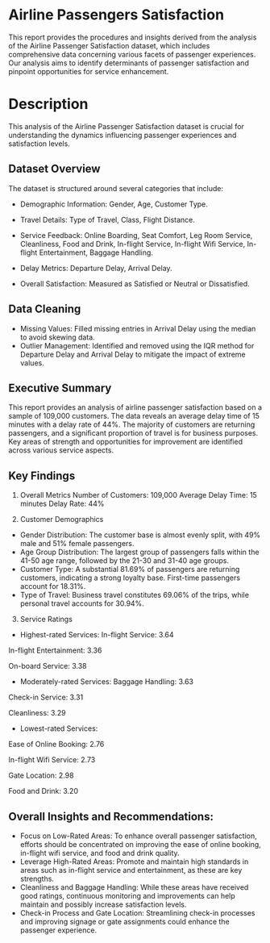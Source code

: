 
# Airline Passengers Satisfaction

This report provides the procedures and insights derived from the analysis of the Airline Passenger Satisfaction dataset, which includes comprehensive data concerning various facets of passenger experiences. Our analysis aims to identify determinants of passenger satisfaction and pinpoint opportunities for service enhancement.

# Description

This analysis of the Airline Passenger Satisfaction dataset is crucial for understanding the dynamics influencing passenger experiences and satisfaction levels.

## Dataset Overview
The dataset is structured around several categories that include:

* Demographic Information: Gender, Age, Customer Type.

* Travel Details: Type of Travel, Class, Flight Distance.

* Service Feedback: Online Boarding, Seat Comfort, Leg Room Service, Cleanliness, Food and Drink, In-flight Service, In-flight Wifi Service, In-flight Entertainment, Baggage Handling.

* Delay Metrics: Departure Delay, Arrival Delay.

* Overall Satisfaction: Measured as Satisfied or Neutral or Dissatisfied.
## Data Cleaning
* Missing Values: Filled missing entries in Arrival Delay using the median to avoid skewing data.
* Outlier Management: Identified and removed using the IQR method for Departure Delay and Arrival Delay to mitigate the impact of extreme values.
## Executive Summary
This report provides an analysis of airline passenger satisfaction based on a sample of 109,000 customers. The data reveals an average delay time of 15 minutes with a delay rate of 44%. The majority of customers are returning passengers, and a significant proportion of travel is for business purposes. Key areas of strength and opportunities for improvement are identified across various service aspects.

## Key Findings
1. Overall Metrics
Number of Customers: 109,000
Average Delay Time: 15 minutes
Delay Rate: 44%

2. Customer Demographics
* Gender Distribution: The customer base is almost evenly split, with 49% male and 51% female passengers.
* Age Group Distribution: The largest group of passengers falls within the 41-50 age range, followed by the 21-30 and 31-40 age groups.
* Customer Type: A substantial 81.69% of passengers are returning customers, indicating a strong loyalty base. First-time passengers account for 18.31%.
* Type of Travel: Business travel constitutes 69.06% of the trips, while personal travel accounts for 30.94%.

3. Service Ratings
* Highest-rated Services:
In-flight Service: 3.64

In-flight Entertainment: 3.36

On-board Service: 3.38

* Moderately-rated Services:
Baggage Handling: 3.63

Check-in Service: 3.31

Cleanliness: 3.29

* Lowest-rated Services:

Ease of Online Booking: 2.76

In-flight Wifi Service: 2.73

Gate Location: 2.98

Food and Drink: 3.20

## Overall Insights and Recommendations:
* Focus on Low-Rated Areas: To enhance overall passenger satisfaction, efforts should be concentrated on improving the ease of online booking, in-flight wifi service, and food and drink quality.
* Leverage High-Rated Areas: Promote and maintain high standards in areas such as in-flight service and entertainment, as these are key strengths.
* Cleanliness and Baggage Handling: While these areas have received good ratings, continuous monitoring and improvements can help maintain and possibly increase satisfaction levels.
* Check-in Process and Gate Location: Streamlining check-in processes and improving signage or gate assignments could enhance the passenger experience.